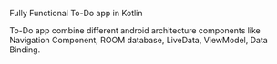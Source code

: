 Fully Functional To-Do app in Kotlin 


To-Do app combine different android architecture components like Navigation Component, ROOM database, LiveData, ViewModel, Data Binding.


